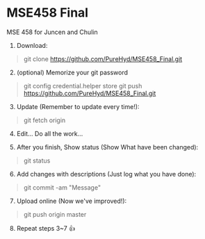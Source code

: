 # MSE458 Final
MSE 458 for Juncen and Chulin

1. Download:
> git clone https://github.com/PureHyd/MSE458_Final.git

2. (optional) Memorize your git password
> git config credential.helper store
> git push https://github.com/PureHyd/MSE458_Final.git 

3. Update (Remember to update every time!):
> git fetch origin

4. Edit... Do all the work...

5. After you finish, Show status (Show What have been changed):
> git status

6. Add changes with descriptions (Just log what you have done):
> git commit -am "Message"

7. Upload online (Now we've improved!):
> git push origin master

8. Repeat steps 3~7 :+1:
